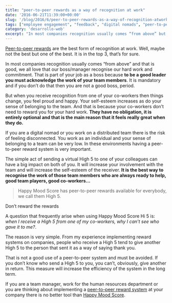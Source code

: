 ```yaml
---
title: "peer-to-peer rewards as a way of recognition at work"
date: '2016-06-21T11:39:00+00:00'
slug: '/blog/2016/6/peer-to-peer-rewards-as-a-way-of-recognition-atwork'
tags: ["employee engagement", "feedback", "digital nomads", "peer-to-peer rewards"]
category: 'desarrollo-web'
excerpt: "In most companies recognition usually comes “from above” but when you receive recognition from one of your co-workers then things change, you feel proud and happy. Your self-esteem increases as do your sense of belonging to the team."
---
```

[Peer-to-peer rewards](https://www.happymoodscore.com/?utm_source=medium&utm_medium=blog&utm_campaign=p2p) are the best form of recognition at work. Well, maybe not the best but one of the best. It is in the top 3, that’s for sure.

In most companies recognition usually comes “from above” and that is good, we all love that our boss/manager recognise our hard work and commitment. That is part of your job as a boss because **to be a good leader you must acknowledge the work of your team members**. It is mandatory and if you don’t do that then you are not a good boss, period.

But when you receive recognition from one of your co-workers then things change, you feel proud and happy. Your self-esteem increases as do your sense of belonging to the team. And that is because your co-workers don’t need to reward you for your hard work. **They have no obligation, it is entirely optional and that is the main reason that it feels really great when they do.**

If you are a digital nomad or you work on a distributed team there is the risk of feeling disconnected. You work as an individual and your sense of belonging to a team can be very low. In these environments having a peer-to-peer reward system is very important.

The simple act of sending a virtual High 5 to one of your colleagues can have a big impact on both of you. It will increase your involvement with the team and will increase the self-esteem of the receiver. **It is the best way to recognise the work of those team members who are always ready to help, good team players, good co-workers…**

> Happy Mood Score has peer-to-peer rewards available for everybody, we call them High 5.

Don’t reward the rewards

A question that frequently arise when using Happy Mood Score Hi 5 is: _when I receive a High 5 from one of my co-workers, why I can’t see who gave it to me?_.

The reason is very simple. From my experience implementing reward systems on companies, people who receive a High 5 tend to give another High 5 to the person that sent it as a way of saying thank you.

That is not a good use of a peer-to-peer system and must be avoided. If you don’t know who send a High 5 to you, you can’t, obviously, give another in return. This measure will increase the efficiency of the system in the long term.

If you are a team manager, work for the human resources department or you are thinking about implementing a [peer-to-peer reward system](https://www.happymoodscore.com/?utm_source=medium&utm_medium=blog&utm_campaign=p2p) at your company there is no better tool than [Happy Mood Score](https://www.happymoodscore.com/?utm_source=medium&utm_medium=blog&utm_campaign=p2p).

